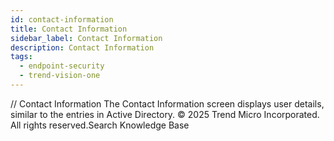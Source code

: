 ```yaml
---
id: contact-information
title: Contact Information
sidebar_label: Contact Information
description: Contact Information
tags:
  - endpoint-security
  - trend-vision-one
---
```


/*<![CDATA[*/ $('#title').html($('meta[name=map-description]').attr('content')); /*]]>*/ Contact Information The Contact Information screen displays user details, similar to the entries in Active Directory. © 2025 Trend Micro Incorporated. All rights reserved.Search Knowledge Base